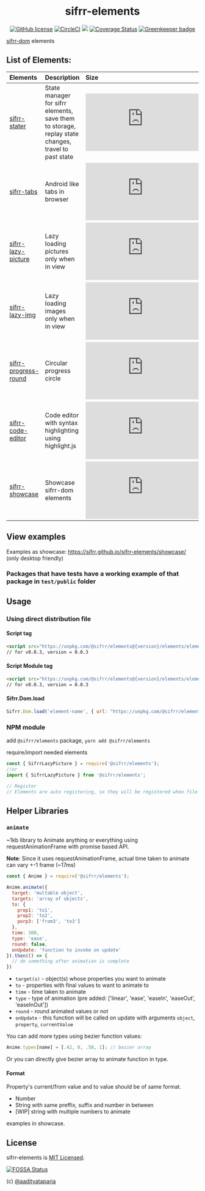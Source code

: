 <h1 align="center"> sifrr-elements </h1>
<p align="center">
  <a href="https://github.com/sifrr/sifrr-elements/blob/master/LICENSE"><img src="https://img.shields.io/badge/license-MIT-blue.svg?style=flat-square" alt="GitHub license" /></a>
  <a href="https://circleci.com/gh/sifrr/sifrr-elements"><img alt="CircleCI" src="https://img.shields.io/circleci/project/github/sifrr/sifrr-elements/master.svg?logo=circleci&style=flat-square" /></a>
  <a href="https://app.fossa.io/projects/git%2Bgithub.com%2Fsifrr%2Fsifrr-elements?ref=badge_small" alt="FOSSA Status"><img src="https://app.fossa.io/api/projects/git%2Bgithub.com%2Fsifrr%2Fsifrr-elements.svg?type=small"/></a>
  <a href="https://coveralls.io/github/sifrr/sifrr-elements?branch=master"><img src="https://img.shields.io/coveralls/github/sifrr/sifrr-elements.svg?style=flat-square" alt="Coverage Status" /></a>
  <a href="https://greenkeeper.io/"><img src="https://badges.greenkeeper.io/sifrr/sifrr-elements.svg?style=flat-square" alt="Greenkeeper badge" /></a>
</p>

[sifrr-dom](https://github.com/sifrr/sifrr/tree/master/packages/browser/sifrr-dom) elements

## List of Elements:

| Elements                                                | Description                                                                                        | Size                                                                                                                                                                                                                                  |                        Test                       |
| :------------------------------------------------------ | :------------------------------------------------------------------------------------------------- | :------------------------------------------------------------------------------------------------------------------------------------------------------------------------------------------------------------------------------------ | :-----------------------------------------------: |
| [sifrr-stater](./elements/sifrr-stater)                 | State manager for sifrr elements, save them to storage, replay state changes, travel to past state | [![Minified + Gzipped](https://img.badgesize.io/sifrr/sifrr-elements/master/elements/sifrr-stater/dist/sifrrstater.min.js?compression=gzip&maxAge=60)](./elements/sifrr-stater/dist/sifrrstater.min.js)                               |                       [WIP]                       |
| [sifrr-tabs](./elements/sifrr-tabs)                     | Android like tabs in browser                                                                       | [![Minified + Gzipped](https://img.badgesize.io/sifrr/sifrr-elements/master/elements/sifrr-tabs/dist/sifrrtabs.min.js?compression=gzip&maxAge=60)](./elements/sifrr-tabs/dist/sifrrtabs.js)                                           |                       [WIP]                       |
| [sifrr-lazy-picture](./elements/sifrr-lazy-picture)     | Lazy loading pictures only when in view                                                            | [![Minified + Gzipped](https://img.badgesize.io/sifrr/sifrr-elements/master/elements/sifrr-lazy-picture/dist/sifrrlazypicture.min.js?compression=gzip&maxAge=60)](./elements/sifrr-lazy-picture/dist/sifrrlazypicture.min.js)         |  [OK](./elements/sifrr-lazy-picture/test/public)  |
| [sifrr-lazy-img](./elements/sifrr-lazy-img)             | Lazy loading images only when in view                                                              | [![Minified + Gzipped](https://img.badgesize.io/sifrr/sifrr-elements/master/elements/sifrr-lazy-img/dist/sifrrlazyimg.min.js?compression=gzip&maxAge=60)](./elements/sifrr-lazy-img/dist/sifrrlazyimg.min.js)                         |    [OK](./elements/sifrr-lazy-img/test/public)    |
| [sifrr-progress-round](./elements/sifrr-progress-round) | Circular progress circle                                                                           | [![Minified + Gzipped](https://img.badgesize.io/sifrr/sifrr-elements/master/elements/sifrr-progress-round/dist/sifrrprogressround.min.js?compression=gzip&maxAge=60)](./elements/sifrr-progress-round/dist/sifrrprogressround.min.js) | [OK](./elements/sifrr-progress-round/test/public) |
| [sifrr-code-editor](./elements/sifrr-code-editor)       | Code editor with syntax highlighting using highlight.js                                            | [![Minified + Gzipped](https://img.badgesize.io/sifrr/sifrr-elements/master/elements/sifrr-code-editor/dist/sifrrcodeeditor.min.js?compression=gzip&maxAge=60)](./elements/sifrr-code-editor/dist/sifrrcodeeditor.min.js)             |                       [WIP]                       |
| [sifrr-showcase](./elements/sifrr-showcase)             | Showcase sifrr-dom elements                                                                        | [![Minified + Gzipped](https://img.badgesize.io/sifrr/sifrr-elements/master/elements/sifrr-showcase/dist/sifrrshowcase.min.js?compression=gzip&maxAge=60)](./elements/sifrr-showcase/dist/sifrrshowcase.min.js)                       |                       [WIP]                       |

## View examples

Examples as showcase: <https://sifrr.github.io/sifrr-elements/showcase/> (only desktop friendly)

### Packages that have tests have a working example of that package in `test/public` folder

## Usage

### Using direct distribution file

#### Script tag

```html
<script src="https://unpkg.com/@sifrr/elements@{version}/elements/element-name/dist/elementname.min.js"></script>
// for v0.0.3, version = 0.0.3
```

#### Script Module tag

```html
<script src="https://unpkg.com/@sifrr/elements@{version}/elements/element-name/dist/elementname.min.js" type="module"></script>
// for v0.0.3, version = 0.0.3
```

#### Sifrr.Dom.load

```js
Sifrr.Dom.load('element-name', { url: "https://unpkg.com/@sifrr/elements@{version}/elements/element-name/dist/elementname.min.js" })
```

### NPM module

add `@sifrr/elements` package, `yarn add @sifrr/elements`

require/import needed elements

```js
const { SifrrLazyPicture } = require('@sifrr/elements');
//or
import { SifrrLazyPicture } from '@sifrr/elements';

// Register
// Elements are auto registering, so they will be registered when file is loaded
```

## Helper Libraries

### `animate`

~1kb library to Animate anything or everything using requestAnimationFrame with promise based API.

**Note**: Since it uses requestAnimationFrame, actual time taken to animate can vary +-1 frame (~17ms)

```js
const { Anime } = require('@sifrr/elements');

Anime.animate({
  target: 'multable object',
  targets: 'array of objects',
  to: {
    prop1: 'to1',
    prop2: 'to2',
    porp3: ['from3', 'to3']
  },
  time: 300,
  type: 'ease',
  round: false,
  onUpdate: 'function to invoke on update'
}).then(() => {
  // do something after animation is complete
})
```

-   `target(s)` - object(s) whose properties you want to animate
-   `to` - properties with final values to want to animate to
-   `time` - time taken to animate
-   `type` - type of animation (pre added: \['linear', 'ease', 'easeIn', 'easeOut', 'easeInOut'])
-   `round` - round animated values or not
-   `onUpdate` - this function will be called on update with arguments `object`, `property`, `currentValue`

You can add more types using bezier function values:

```js
Anime.types[name] = [.42, 0, .58, 1]; // bezier array
```

Or you can directly give bezier array to animate function in type.

#### Format

Property's current/from value and to value should be of same format.

-   Number
-   String with same preffix, suffix and number in between
-   [WIP] string with multiple numbers to animate

examples in showcase.

## License

sifrr-elements is [MIT Licensed](./LICENSE).

[![FOSSA Status](https://app.fossa.com/api/projects/git%2Bgithub.com%2Fsifrr%2Fsifrr-elements.svg?type=large)](https://app.fossa.com/projects/git%2Bgithub.com%2Fsifrr%2Fsifrr-elements?ref=badge_large)

(c) [@aadityataparia](https://github.com/aadityataparia)
